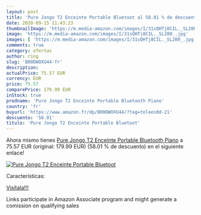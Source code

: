 ```yaml
---
layout: post
title: 'Pure Jongo T2 Enceinte Portable Bluetoot al 58.01 % de descuento'
date: 2020-09-15 11:43:23
thumbnailImage: 'https://m.media-amazon.com/images/I/31sQHTj8CIL._SL200_.jpg'
image: 'https://m.media-amazon.com/images/I/31sQHTj8CIL._SL200_.jpg'
images: [ 'https://m.media-amazon.com/images/I/31sQHTj8CIL._SL200_.jpg' ]
comments: true
category: ofertas
author: ring
slug: 'B00DWOXU44-fr'
description:
actualPrice: 75.57 EUR
currency: EUR
price: 75.57
comparePrice: 179.99 EUR
inStock: true
prodname: 'Pure Jongo T2 Enceinte Portable Bluetooth Piano'
country: 'fr'
buyurl: 'https://www.amazon.fr/dp/B00DWOXU44/?tag=tolees0d-21'
descuento: '58.01'
titulo: 'Pure Jongo T2 Enceinte Portable Bluetoot'
---
```


Ahora mismo tienes [Pure Jongo T2 Enceinte Portable Bluetooth Piano](https://www.amazon.fr/dp/B00DWOXU44/?tag=tolees0d-21) a 75.57 EUR (original: 179.99 EUR) (58.01 %  de descuento) en el siguiente enlace!

[![Pure Jongo T2 Enceinte Portable Bluetoot](https://m.media-amazon.com/images/I/31sQHTj8CIL._SL200_.jpg)](https://www.amazon.fr/dp/B00DWOXU44/?tag=tolees0d-21)

Características:


[Visítala!!!](https://www.amazon.fr/dp/B00DWOXU44/?tag=tolees0d-21)

Links participate in Amazon Associate program and might generate a comission on qualifying sales
